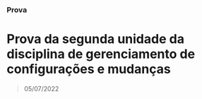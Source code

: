 ### Prova
# Prova da segunda unidade da disciplina de gerenciamento de configurações e mudanças

> 05/07/2022
